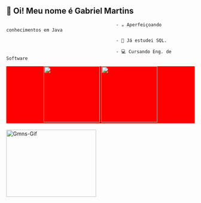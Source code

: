 ## 👋 Oi! Meu nome é Gabriel Martins

                                             - ☕ Aperfeiçoando conhecimentos em Java

                                             - 📖 Já estudei SQL.

                                             - 💻 Cursando Eng. de Software

 <div style="display: flex; align-items:center; justify-content:center; background-color: red;">
  <a href="https://github.com/Gabriel-M-N-da-Silva">
  <img height="150em" src="https://github-readme-stats.vercel.app/api?username=Gabriel-M-N-da-Silva&show_icons=true&theme=tokyonight&include_all_commits=true&count_private=true"/>
  <img height="150em" src="https://github-readme-stats.vercel.app/api/top-langs/?username=Gabriel-M-N-da-Silva&layout=compact&langs_count=7&theme=tokyonight"/>
  </a>
</div>

<div style="display: inline_block"><br>
 <img align="center" alt="Gmns-Gif" height="180" width="240" src="https://media3.giphy.com/media/xUA7bdpLxQhsSQdyog/giphy.gif?cid=790b7611e0fb8ed56035f7c4697d9ddc391eb3f076dca516&rid=giphy.gif&ct=g">
</div>
